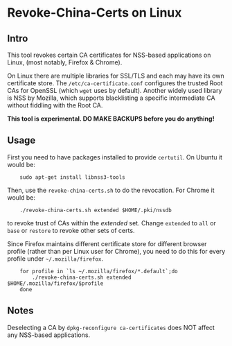 Revoke-China-Certs on Linux
==========================================

## Intro

This tool revokes certain CA certificates for NSS-based applications on Linux,
(most notably, Firefox & Chrome).

On Linux there are multiple libraries for SSL/TLS and each may have its own
certificate store. The `/etc/ca-certificate.conf` configures the trusted
Root CAs for OpenSSL (which `wget` uses by default). Another widely used
library is NSS by Mozilla, which supports blacklisting a specific intermediate
CA without fiddling with the Root CA.

**This tool is experimental. DO MAKE BACKUPS before you do anything!**

## Usage

First you need to have packages installed to provide `certutil`. On Ubuntu it would be:

        sudo apt-get install libnss3-tools

Then, use the `revoke-china-certs.sh` to do the revocation. For Chrome it would be:

        ./revoke-china-certs.sh extended $HOME/.pki/nssdb

to revoke trust of CAs within the *extended* set. Change `extended` to `all` or `base`
or `restore` to revoke other sets of certs.

Since Firefox maintains different certificate store for different browser profile (rather
than per Linux user for Chrome), you need to do this for every profile under `~/.mozilla/firefox`.

        for profile in `ls ~/.mozilla/firefox/*.default`;do
            ./revoke-china-certs.sh extended $HOME/.mozilla/firefox/$profile
        done

## Notes

Deselecting a CA by `dpkg-reconfigure ca-certificates` does NOT affect any NSS-based applications.
